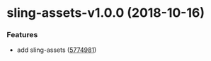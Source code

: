 # sling-assets-v1.0.0 (2018-10-16)


### Features

* add sling-assets ([5774981](https://github.com/stone-payments/sling-web-framework/commit/5774981))

